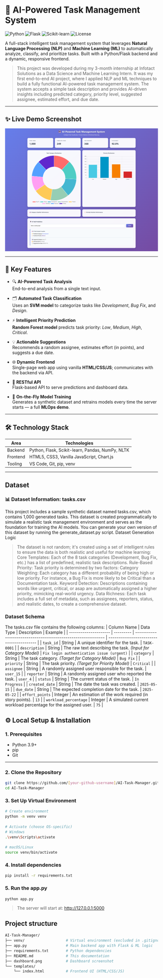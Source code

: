 # 🤖 AI-Powered Task Management System

![Python](https://img.shields.io/badge/python-3.9+-blue.svg)
![Flask](https://img.shields.io/badge/Flask-2.x-green)
![Scikit-learn](https://img.shields.io/badge/scikit--learn-1.x-orange)
![License](https://img.shields.io/badge/License-MIT-yellow.svg)

A full-stack intelligent task management system that leverages **Natural Language Processing (NLP)** and **Machine Learning (ML)** to automatically analyze, classify, and prioritize tasks. Built with a Python/Flask backend and a dynamic, responsive frontend.
> This project was developed during my 3-month internship at Infotact Solutions as a Data Science and Machine Learning Intern.
> It was my first end-to-end AI project, where I applied NLP and ML techniques to build a fully functional AI-powered task management system.
The system accepts a simple task description and provides AI-driven insights including predicted category, priority level, suggested assignee, estimated effort, and due date.

---

## ✨ Live Demo Screenshot


![Dashboard Screenshot](./dashboard.png)

---

## 🚀 Key Features

- 🔍 **AI-Powered Task Analysis**  
  End-to-end analysis from a single text input.

- 🗂️ **Automated Task Classification**  
  Uses an **SVM model** to categorize tasks like _Development_, _Bug Fix_, and _Design_.

- ⚡ **Intelligent Priority Prediction**  
  **Random Forest model** predicts task priority: _Low_, _Medium_, _High_, _Critical_.

- 💡 **Actionable Suggestions**  
  Recommends a random assignee, estimates effort (in points), and suggests a due date.

- 🌐 **Dynamic Frontend**  
  Single-page web app using vanilla **HTML/CSS/JS**; communicates with the backend via API.

- 🔌 **RESTful API**  
  Flask-based API to serve predictions and dashboard data.

- 🔄 **On-the-Fly Model Training**  
  Generates a synthetic dataset and retrains models every time the server starts — a full **MLOps demo**.

---

## 🛠️ Technology Stack

| Area     | Technologies |
|----------|--------------|
| Backend  | Python, Flask, Scikit-learn, Pandas, NumPy, NLTK |
| Frontend | HTML5, CSS3, Vanilla JavaScript, Chart.js |
| Tooling  | VS Code, Git, pip, venv |

---
## Dataset
### 📊 Dataset Information: tasks.csv
This project includes a sample synthetic dataset named tasks.csv, which contains 1,000 generated tasks. This dataset is created programmatically to simulate a realistic task management environment and serves as the foundation for training the AI models.
You can generate your own version of this dataset by running the generate_dataset.py script.
Dataset Generation Logic
> The dataset is not random; it's created using a set of intelligent rules to ensure the data is both realistic and useful for machine learning:
> Core Templates: Each of the 8 task categories (Development, Bug Fix, etc.) has a list of predefined, realistic task descriptions.
  > Rule-Based Priority: Task priority is determined by two factors:
  > Category Weighting: Each category has a different probability of being high or low priority. For instance, a Bug Fix is more likely to be Critical than a Documentation task.
> Keyword Detection: Descriptions containing words like urgent, critical, or asap are automatically assigned a higher priority, mimicking real-world urgency.
> Data Richness: Each task includes a full set of metadata, such as assignees, reporters, status, and realistic dates, to create a comprehensive dataset.
### Dataset Schema
The tasks.csv file contains the following columns:
| Column Name           | Data Type | Description                                                    | Example                                   |
| --------------------- | --------- | -------------------------------------------------------------- | ----------------------------------------- |
| `task_id`             | String    | A unique identifier for the task.                              | `TASK-0001`                               |
| `description`         | String    | The raw text describing the task. *(Input for Category Model)* | `Fix login authentication issue (urgent)` |
| `category`            | String    | The task category. *(Target for Category Model)*               | `Bug Fix`                                 |
| `priority`            | String    | The task priority. *(Target for Priority Model)*               | `Critical`                                |
| `assignee`            | String    | A randomly assigned user responsible for the task.             | `user_15`                                 |
| `reporter`            | String    | A randomly assigned user who reported the task.                | `user_4`                                  |
| `status`              | String    | The current status of the task.                                | `In Progress`                             |
| `created_date`        | String    | The date the task was created.                                 | `2025-05-15`                              |
| `due_date`            | String    | The expected completion date for the task.                     | `2025-05-22`                              |
| `effort_points`       | Integer   | An estimation of the work required (in story points).          | `13`                                      |
| `workload_percentage` | Integer   | A simulated current workload percentage for the assigned user. | `75`                                      |

## ⚙️ Local Setup & Installation

### 1. Prerequisites

- Python 3.9+
- pip
- Git

---

### 2. Clone the Repository

```bash
git clone https://github.com/[your-github-username]/AI-Task-Manager.git
cd AI-Task-Manager
```
### 3. Set Up Virtual Environment
```bash
# Create environment
python -m venv venv

# Activate (choose OS-specific)
# Windows
.\venv\Scripts\activate

# macOS/Linux
source venv/bin/activate
```
### 4. Install dependencies
```bash
pip install -r requirements.txt
```

### 5. Run the app.py
```bash
python app.py
```
> The server will start at: http://127.0.0.1:5000

## Project structure
```bash
AI-Task-Manager/
├── venv/                   # Virtual environment (excluded in .gitignore)
├── app.py                  # Main backend app with Flask & ML logic
├── requirements.txt        # Python dependencies
├── README.md               # This documentation
├── dashboard.png           # Dashboard screenshot
└── templates/
    └── index.html          # Frontend UI (HTML/CSS/JS)
```

